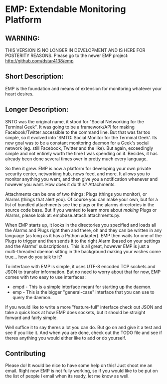 EMP: Extendable Monitoring Platform
==========================================

WARNING:
---------
THIS VERSION IS NO LONGER IN DEVELOPMENT AND IS HERE FOR POSTERITY REASONS. 
Please go to the newer EMP project: http://github.com/dstar4138/emp


Short Description:
------------------

EMP is the foundation and means of extension for monitoring whatever your
heart desires.



Longer Description:
-----------------
SNTG was the original name, it stood for "Social Networking for the Terminal 
Geek". It was going to be a framework/API for making Facebook/Twitter 
accessible to the command line. But that was far too simple, so it evolved into 
'SMTG: Social Monitor for the Terminal Geek'. Its new goal was to be a constant 
monitoring daemon for a Geek's social network (eg. still Facebook, Twitter and 
the like). But again, exceedingly simple and not entirely worth the time I was 
spending on it. Besides, it has already been done several times over in pretty 
much every language.

So then it grew. EMP is now a platform for developing your own private security 
center, networking hub, news feed, and more. It allows you to monitor anything 
you want, and then give you a notification whenever and however you want. How 
does it do this? Attachments.

Attachments can be one of two things: Plugs (things you monitor), or Alarms 
(things that alert you). Of course you can make your own, but for a list of 
bundled attachments see the plugs or the alarms directories in the source code 
base. But if you wanted to learn more about *making* Plugs or Alarms, please 
look at: empbase.attach.attachments.py.

When EMP starts up, it looks in the directories you specified and loads all the 
Alarms and Plugs right then and there, oh and they can be written in any 
language (as long as it has a Python adapter). EMP then waits for one of the 
Plugs to trigger and then sends it to the right Alarm (based on your settings 
and the Alarms' subscriptions). This is all great, however EMP is just a 
multi-threaded daemon sitting in the background making your wishes come true... 
how do you talk to it?

To interface with EMP is simple, it uses UTF-8 encoded TCP sockets and JSON to 
transfer information. But no need to worry about that for now, EMP comes with 
two easy to use interfaces:

* empd - This is a simple interface meant for starting up the daemon.
* emp  - This is the bigger "general-case" interface that you can use to query the daemon.

If you would like to write a more "feature-full" interface check out JSON and 
take a quick look at how EMP does sockets, but it should be straight forward 
and fairly simple.

Well suffice it to say theres a lot you can do. But go on and give it a test 
and see if you like it. And when you are done, check out the TODO file and see
if theres anything you would either like to add or do yourself.


Contributing
------------
Please do! It would be nice to have some help on this! Just shoot me an email.
Right now EMP is not fully working, so if you would like to be put on the list
of people I email when its ready, let me know as well.

